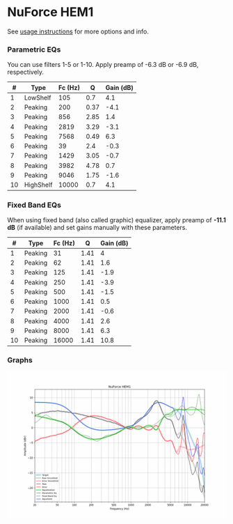 # NuForce HEM1
See [usage instructions](https://github.com/jaakkopasanen/AutoEq#usage) for more options and info.

### Parametric EQs
You can use filters 1-5 or 1-10. Apply preamp of -6.3 dB or -6.9 dB, respectively.

|   # | Type      |   Fc (Hz) |    Q |   Gain (dB) |
|-----|-----------|-----------|------|-------------|
|   1 | LowShelf  |       105 | 0.7  |         4.1 |
|   2 | Peaking   |       200 | 0.37 |        -4.1 |
|   3 | Peaking   |       856 | 2.85 |         1.4 |
|   4 | Peaking   |      2819 | 3.29 |        -3.1 |
|   5 | Peaking   |      7568 | 0.49 |         6.3 |
|   6 | Peaking   |        39 | 2.4  |        -0.3 |
|   7 | Peaking   |      1429 | 3.05 |        -0.7 |
|   8 | Peaking   |      3982 | 4.78 |         0.7 |
|   9 | Peaking   |      9046 | 1.75 |        -1.6 |
|  10 | HighShelf |     10000 | 0.7  |         4.1 |

### Fixed Band EQs
When using fixed band (also called graphic) equalizer, apply preamp of **-11.1 dB** (if available) and set gains manually with these parameters.

|   # | Type    |   Fc (Hz) |    Q |   Gain (dB) |
|-----|---------|-----------|------|-------------|
|   1 | Peaking |        31 | 1.41 |         4   |
|   2 | Peaking |        62 | 1.41 |         1.6 |
|   3 | Peaking |       125 | 1.41 |        -1.9 |
|   4 | Peaking |       250 | 1.41 |        -3.9 |
|   5 | Peaking |       500 | 1.41 |        -1.5 |
|   6 | Peaking |      1000 | 1.41 |         0.5 |
|   7 | Peaking |      2000 | 1.41 |        -0.6 |
|   8 | Peaking |      4000 | 1.41 |         2.6 |
|   9 | Peaking |      8000 | 1.41 |         6.3 |
|  10 | Peaking |     16000 | 1.41 |        10.8 |

### Graphs
![](./NuForce%20HEM1.png)
